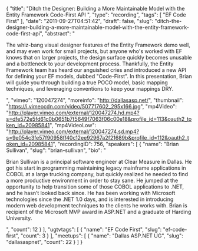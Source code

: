 {
  "title": "Ditch the Designer: Building a More Maintainable Model with the Entity Framework Code-First API ",
  "type": "recording",
  "tags": [
    "EF Code First"
  ],
  "date": "2011-09-27T04:51:42",
  "draft": false,
  "slug": "ditch-the-designer-building-a-more-maintainable-model-with-the-entity-framework-code-first-api",
  "abstract": "<p>The whiz-bang visual designer features of the Entity Framework demo well, and may even work for small projects, but anyone who's worked with EF knows that on larger projects, the design surface quickly becomes unusable and a bottleneck to your development process. Thankfully, the Entity Framework team has heard our anguished cries and introduced a new API for defining your EF models, dubbed \"Code-First\". In this presentation, Brian will guide you through building a true POCO model, basic mapping techniques, and leveraging conventions to keep your mappings DRY.</p>",
  "vimeo": "120047274",
  "moreinfo": "http://dallasasp.net/",
  "thumbnail": "https://i.vimeocdn.com/video/507717602_295x166.jpg",
  "mp4Video": "http://player.vimeo.com/external/120047274.hd.mp4?s=dfe572e5fd61c0b0651b7f5649f7063f06c00e18&profile_id=113&oauth2_token_id=20985841",
  "mp4VideoLow": "http://player.vimeo.com/external/120047274.sd.mp4?s=9e054c3fe57f90958ff40c12ee92967a2f21689b&profile_id=112&oauth2_token_id=20985841",
  "recordingID": 756,
  "speakers": [
    {
      "name": "Brian Sullivan",
      "slug": "brian-sullivan",
      "bio": "<p>Brian Sullivan is a principal software engineer at Clear Measure in Dallas. He got his start in programming maintaining legacy mainframe applications in COBOL at a large trucking company, but quickly realized he needed to find a more productive environment in order to stay sane. He jumped at the opportunity to help transition some of those COBOL applications to .NET, and he hasn’t looked back since. He has been working with Microsoft technologies since the .NET 1.0 days, and is interested in introducing modern web development techniques to the clients he works with. Brian is recipient of the Microsoft MVP award in ASP.NET and a graduate of Harding University.</p>",
      "count": 12
    }
  ],
  "ugtvtags": [
    {
      "name": "EF Code First",
      "slug": "ef-code-first",
      "count": 3
    }
  ],
  "meetups": [
    {
      "name": "Dallas ASP.NET UG",
      "slug": "dallasaspnet",
      "count": 22
    }
  ]
}